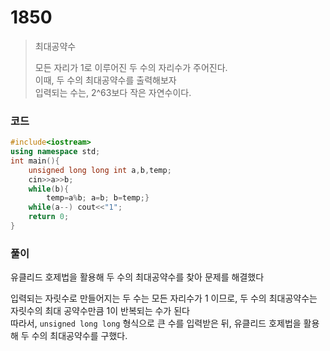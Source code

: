 # 1850
> 최대공약수<p></p>
> 모든 자리가 1로 이루어진 두 수의 자리수가 주어진다.<br>
> 이때, 두 수의 최대공약수를 출력해보자<br>
> 입력되는 수는, 2^63보다 작은 자연수이다.<br>
### 코드
```c++
#include<iostream>
using namespace std;
int main(){
	unsigned long long int a,b,temp;
	cin>>a>>b;
	while(b){
		temp=a%b; a=b; b=temp;}
	while(a--) cout<<"1";
	return 0;
}
```
### 풀이
유클리드 호제법을 활용해 두 수의 최대공약수를 찾아 문제를 해결했다<p></p>
입력되는 자릿수로 만들어지는 두 수는 모든 자리수가 1 이므로, 두 수의 최대공약수는 자릿수의 최대 공약수만큼 1이 반복되는 수가 된다<br>
따라서, `unsigned long long` 형식으로 큰 수를 입력받은 뒤, 유클리드 호제법을 활용해 두 수의 최대공약수를 구했다.